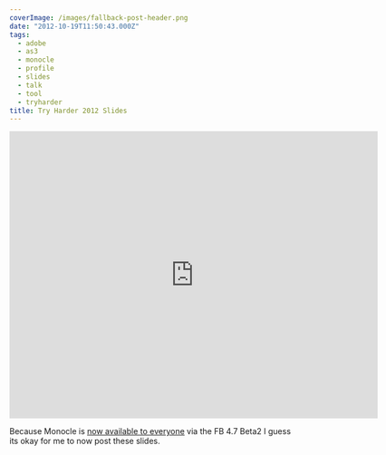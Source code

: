 ```yaml
---
coverImage: /images/fallback-post-header.png
date: "2012-10-19T11:50:43.000Z"
tags:
  - adobe
  - as3
  - monocle
  - profile
  - slides
  - talk
  - tool
  - tryharder
title: Try Harder 2012 Slides
---
```


<iframe src="https://docs.google.com/presentation/embed?id=1EMDVeGVqHXAMn9IwPO-7a1Z0bMbIeVSGweL4hLQat4c&start=false&loop=false&delayms=3000" frameborder="0" width="650" height="507" allowfullscreen="true" mozallowfullscreen="true" webkitallowfullscreen="true"></iframe>

Because Monocle is [now available to everyone](https://www.bytearray.org/?p=4858) via the FB 4.7 Beta2 I guess its okay for me to now post these slides.
